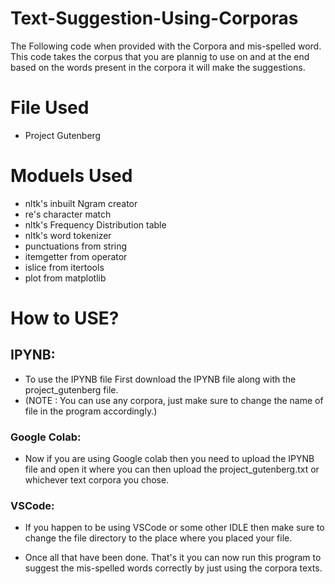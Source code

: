 # Text-Suggestion-Using-Corporas
The Following code when provided with the Corpora and mis-spelled word.
This code takes the corpus that you are plannig to use on and at the end based on the words present in the 
corpora it will make the suggestions.
# File Used 
* Project Gutenberg
# Moduels Used
* nltk's inbuilt Ngram creator
* re's character match
* nltk's Frequency Distribution table
* nltk's word tokenizer
* punctuations from string
* itemgetter from operator
* islice from itertools
* plot from matplotlib
# How to USE?
## IPYNB:
* To use the IPYNB file First download the IPYNB file along with the project_gutenberg file. 
* (NOTE : You can use any corpora, just make sure to change the name of file in the program accordingly.)
### Google Colab:
* Now if you are using Google colab then you need to upload the IPYNB file and open it where you can then upload the project_gutenberg.txt or whichever text corpora you chose.
### VSCode:
* If you happen to be using VSCode or some other IDLE then make sure to change the file directory to the place where you placed your file.

* Once all that have been done. That's it you can now run this program to suggest the mis-spelled words correctly by just using the corpora texts.
